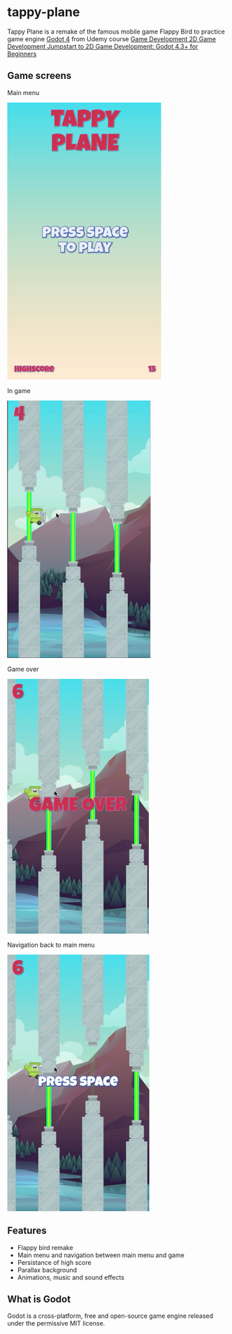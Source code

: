 # tappy-plane

Tappy Plane is a remake of the famous mobile game Flappy Bird to practice game engine [Godot 4](https://godotengine.org/) from Udemy course [Game Development 2D Game Development Jumpstart to 2D Game Development: Godot 4.3+ for Beginners](https://www.udemy.com/course/jumpstart-to-2d-game-development-godot-4-for-beginners)

## Game screens

Main menu

![Main menu](/readme_imgs/main_menu.png)

In game

![In game](/readme_imgs/gameplay.png)

Game over

![Game over](/readme_imgs/game_over.png)

Navigation back to main menu

![Back to main menu](/readme_imgs/press_space.png)

## Features

- Flappy bird remake
- Main menu and navigation between main menu and game
- Persistance of high score
- Parallax background
- Animations, music and sound effects

## What is Godot

Godot is a cross-platform, free and open-source game engine released under the permissive MIT license.
